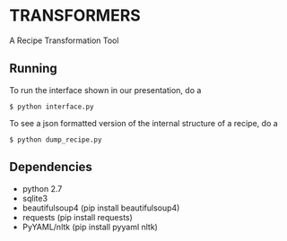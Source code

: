 TRANSFORMERS
============

A Recipe Transformation Tool

Running
-------
To run the interface shown in our presentation, do a
```
$ python interface.py
```

To see a json formatted version of the internal structure of a recipe,
do a
```
$ python dump_recipe.py
```

Dependencies
------------
* python 2.7
* sqlite3
* beautifulsoup4     (pip install beautifulsoup4)
* requests           (pip install requests)
* PyYAML/nltk        (pip install pyyaml nltk)
